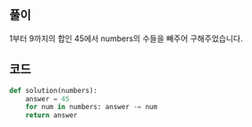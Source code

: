 ## 풀이

1부터 9까지의 합인 45에서 numbers의 수들을 빼주어 구해주었습니다.   

## 코드
```python
def solution(numbers):
    answer = 45
    for num in numbers: answer -= num
    return answer
```